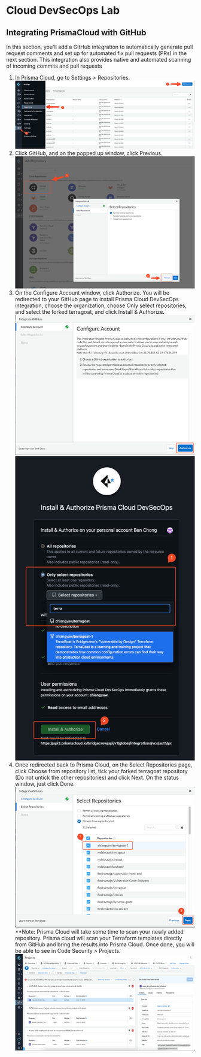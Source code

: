 # Cloud DevSecOps Lab
## Integrating PrismaCloud with GitHub
In this section, you'll add a GitHub integration to automatically generate pull request comments and set up for automated fix pull requests (PRs) in the next section. This integration also provides native and automated scanning of incoming commits and pull requests

1. In Prisma Cloud, go to Settings > Repositories.
![alt text](/resources/pc-add-repo.png?raw=true)
2. Click GitHub, and on the popped up window, click Previous.
![alt text](/resources/pc-add-previous.png?raw=true)
3. On the Configure Account window, click Authorize. You will be redirected to your GitHub page to install Prisma Cloud DevSecOps integration, choose the organization, choose Only select repositories, and select the forked terragoat, and click Install & Authorize.
![alt text](/resources/pc-configure-account.png?raw=true)
![alt text](/resources/github-install-pc.png?raw=true)
4. Once redirected back to Prisma Cloud, on the Select Repositories page, click Choose from repository list, tick your forked terragoat repository (Do not untick the other repositories) and click Next. On the status window, just click Done. 
![alt text](/resources/pc-enable-repo.png?raw=true)
**Note: Prisma Cloud will take some time to scan your newly added repository. Prisma cloud will scan your Terraform templates directly from GitHub and bring the results into Prisma Cloud. Once done, you will be able to see in Code Security > Projects.
![alt text](/resources/pc-codesec-projects.png?raw=true)

